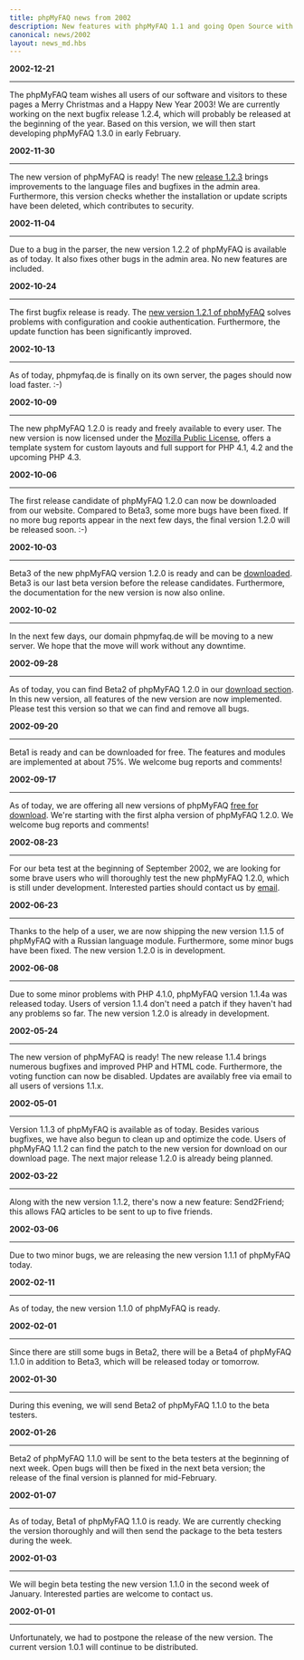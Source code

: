```yaml
---
title: phpMyFAQ news from 2002
description: New features with phpMyFAQ 1.1 and going Open Source with phpMyFAQ 1.2
canonical: news/2002
layout: news_md.hbs
---
```


**2002-12-21**
* * *
The phpMyFAQ team wishes all users of our software and visitors to these pages a Merry Christmas and a Happy New Year 2003!
We are currently working on the next bugfix release 1.2.4, which will probably be released at the beginning of the year.
Based on this version, we will then start developing phpMyFAQ 1.3.0 in early February.

**2002-11-30**
* * *
The new version of phpMyFAQ is ready!
The new [release 1.2.3](/download) brings improvements to the language files and bugfixes in the admin area.
Furthermore, this version checks whether the installation or update scripts have been deleted, which contributes to security.

**2002-11-04**
* * *
Due to a bug in the parser, the new version 1.2.2 of phpMyFAQ is available as of today.
It also fixes other bugs in the admin area. No new features are included.

**2002-10-24**
* * *
The first bugfix release is ready. The [new version 1.2.1 of phpMyFAQ](/download) solves problems with configuration and cookie authentication.
Furthermore, the update function has been significantly improved.

**2002-10-13**
* * *
As of today, phpmyfaq.de is finally on its own server, the pages should now load faster. :-)

**2002-10-09**
* * *
The new phpMyFAQ 1.2.0 is ready and freely available to every user.
The new version is now licensed under the [Mozilla Public License](http://www.mozilla.org/MPL/MPL-1.1.html), offers a template system for custom layouts and full support for PHP 4.1, 4.2 and the upcoming PHP 4.3.

**2002-10-06**
* * *
The first release candidate of phpMyFAQ 1.2.0 can now be downloaded from our website.
Compared to Beta3, some more bugs have been fixed.
If no more bug reports appear in the next few days, the final version 1.2.0 will be released soon. :-)

**2002-10-03**
* * *
Beta3 of the new phpMyFAQ version 1.2.0 is ready and can be [downloaded](/download).
Beta3 is our last beta version before the release candidates.
Furthermore, the documentation for the new version is now also online.

**2002-10-02**
* * *
In the next few days, our domain phpmyfaq.de will be moving to a new server.
We hope that the move will work without any downtime.

**2002-09-28**
* * *
As of today, you can find Beta2 of phpMyFAQ 1.2.0 in our [download section](/download).
In this new version, all features of the new version are now implemented.
Please test this version so that we can find and remove all bugs.

**2002-09-20**
* * *
Beta1 is ready and can be downloaded for free.
The features and modules are implemented at about 75%.
We welcome bug reports and comments!

**2002-09-17**
* * *
As of today, we are offering all new versions of phpMyFAQ [free for download](/download).
We're starting with the first alpha version of phpMyFAQ 1.2.0. We welcome bug reports and comments!

**2002-08-23**
* * *
For our beta test at the beginning of September 2002, we are looking for some brave users who will thoroughly test the new phpMyFAQ 1.2.0, which is still under development.
Interested parties should contact us by [email](mailto:thorsten@phpmyfaq.de?subject=BETA-TEST+phpMyFAQ+1.2.0).

**2002-06-23**
* * *
Thanks to the help of a user, we are now shipping the new version 1.1.5 of phpMyFAQ with a Russian language module.
Furthermore, some minor bugs have been fixed. The new version 1.2.0 is in development.

**2002-06-08**
* * *
Due to some minor problems with PHP 4.1.0, phpMyFAQ version 1.1.4a was released today.
Users of version 1.1.4 don't need a patch if they haven't had any problems so far.
The new version 1.2.0 is already in development.

**2002-05-24**
* * *
The new version of phpMyFAQ is ready! The new release 1.1.4 brings numerous bugfixes and improved PHP and HTML code.
Furthermore, the voting function can now be disabled.
Updates are availably free via email to all users of versions 1.1.x.

**2002-05-01**
* * *
Version 1.1.3 of phpMyFAQ is available as of today.
Besides various bugfixes, we have also begun to clean up and optimize the code.
Users of phpMyFAQ 1.1.2 can find the patch to the new version for download on our download page.
The next major release 1.2.0 is already being planned.

**2002-03-22**
* * *
Along with the new version 1.1.2, there's now a new feature: Send2Friend; this allows FAQ articles to be sent to up to five friends.

**2002-03-06**
* * *
Due to two minor bugs, we are releasing the new version 1.1.1 of phpMyFAQ today.

**2002-02-11**
* * *
As of today, the new version 1.1.0 of phpMyFAQ is ready.

**2002-02-01**
* * *
Since there are still some bugs in Beta2, there will be a Beta4 of phpMyFAQ 1.1.0 in addition to Beta3, which will be released today or tomorrow.

**2002-01-30**
* * *
During this evening, we will send Beta2 of phpMyFAQ 1.1.0 to the beta testers.

**2002-01-26**
* * *
Beta2 of phpMyFAQ 1.1.0 will be sent to the beta testers at the beginning of next week.
Open bugs will then be fixed in the next beta version; the release of the final version is planned for mid-February.

**2002-01-07**
* * *
As of today, Beta1 of phpMyFAQ 1.1.0 is ready.
We are currently checking the version thoroughly and will then send the package to the beta testers during the week.

**2002-01-03**
* * *
We will begin beta testing the new version 1.1.0 in the second week of January.
Interested parties are welcome to contact us.

**2002-01-01**
* * *
Unfortunately, we had to postpone the release of the new version.
The current version 1.0.1 will continue to be distributed.